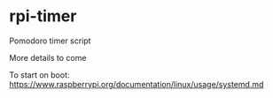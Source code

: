 # rpi-timer

Pomodoro timer script

More details to come

To start on boot:
https://www.raspberrypi.org/documentation/linux/usage/systemd.md
